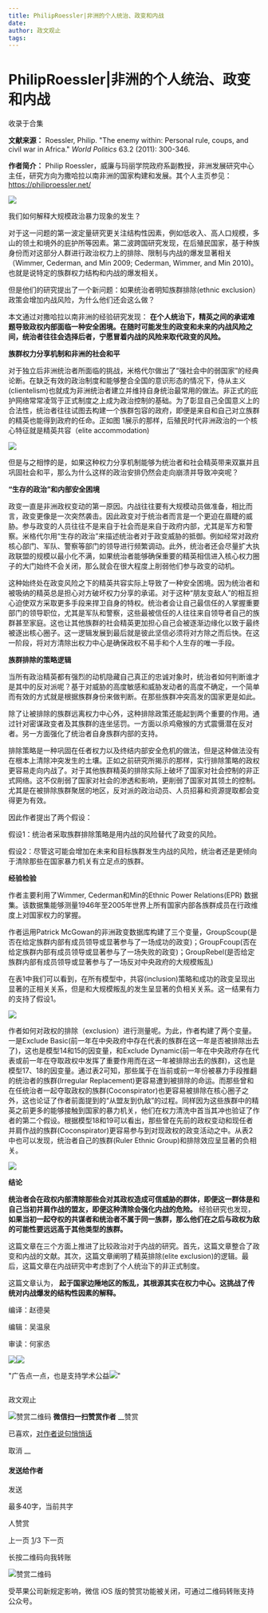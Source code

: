 ```yaml
---
title: PhilipRoessler|非洲的个人统治、政变和内战
date: 
author: 政文观止
tags: 
---
```

# PhilipRoessler|非洲的个人统治、政变和内战


收录于合集

**文献来源：** Roessler, Philip. "The enemy within: Personal rule, coups, and civil
war in Africa." _World Politics_ 63.2 (2011): 300-346.

  

 **作者简介：** Philip
Roessler，威廉与玛丽学院政府系副教授，非洲发展研究中心主任，研究方向为撒哈拉以南非洲的国家构建和发展。其个人主页参见：https://philiproessler.net/

![](/images/493/2.jpeg)

  

  

我们如何解释大规模政治暴力现象的发生？

  

对于这一问题的第一波定量研究更关注结构性因素，例如低收入、高人口规模，多山的领土和境外的庇护所等因素。第二波跨国研究发现，在后殖民国家，基于种族身份而对这部分人群进行政治权力上的排除、限制与内战的爆发显著相关（Wimmer,
Cederman, and Min 2009; Cederman, Wimmer, and Min 2010)。也就是说特定的族群权力结构和内战的爆发相关。

  

但是他们的研究提出了一个新问题：如果统治者明知族群排除(ethnic exclusion）政策会增加内战风险，为什么他们还会这么做？

  

本文通过对撒哈拉以南非洲的经验研究发现：
**在个人统治下，精英之间的承诺难题导致政权内部面临一种安全困境。在随时可能发生的政变和未来的内战风险之间，统治者往往会选择后者，宁愿冒着内战的风险来取代政变的风险。**

  

 **族群权力分享机制和非洲的社会和平**

  

对于独立后非洲统治者所面临的挑战，米格代尔做出了“强社会中的弱国家”的经典论断。在缺乏有效的政治制度和能够整合全国的意识形态的情况下，侍从主义(clientelism)也就成为非洲统治者建立并维持自身统治最常用的做法。非正式的庇护网络常常凌驾于正式制度之上成为政治控制的基础。为了彰显自己全国意义上的合法性，统治者往往试图去构建一个族群包容的政府，即便是来自和自己对立族群的精英也能得到政府的任命。正如图
1展示的那样，后殖民时代非洲政治的一个核心特征就是精英共容（elite accommodation)

  

![](/images/493/3.png)

  

但是与之相悖的是，如果这种权力分享机制能够为统治者和社会精英带来双赢并且巩固社会和平，那么为什么这样的政治安排仍然会走向崩溃并导致冲突呢？  

  

 **“生存的政治”和内部安全困境**

  

政变一直是非洲政权变动的第一原因。内战往往要有大规模动员做准备，相比而言，政变更像是一次突然袭击。因此政变对于统治者而言是一个更迫在眉睫的威胁。参与政变的人员往往不是来自于社会而是来自于政府内部，尤其是军方和警察。米格代尔用“生存的政治”来描述统治者对于政变威胁的抵御。例如经常对政府核心部门、军队、警察等部门的领导进行频繁调动。此外，统治者还会尽量扩大执政联盟的规模以最小化不满，如果统治者能够确保重要的精英相信进入核心权力圈子的大门始终不会关闭，那么就会在很大程度上削弱他们参与政变的动机。

  

这种始终处在政变风险之下的精英共容实际上导致了一种安全困境。因为统治者和被吸纳的精英总是担心对方破坏权力分享的承诺。对于这种“朋友变敌人”的相互担心迫使双方采取更多手段来捍卫自身的特权。统治者会让自己最信任的人掌握重要部门的领导职位，尤其是军队和警察，这些最被信任的人往往来自领导者自己的族群甚至家庭。这也让其他族群的社会精英更加担心自己会被逐渐边缘化以致于最终被逐出核心圈子。这一逻辑发展到最后就是彼此坚信必须将对方除之而后快。在这一阶段，将对方清除出权力中心是确保政权不易手和个人生存的唯一手段。

  

 **族群排除的策略逻辑**

  

当所有政治精英都有强烈的动机隐藏自己真正的忠诚对象时，统治者如何判断谁才是其中的反对派呢？基于对威胁的高度敏感和威胁发动者的高度不确定，一个简单而有效的方式就是根据族群身份来做判断。在那些族群冲突高发的国家更是如此。

  

除了让被排除的族群远离权力中心外，这种排除政策还能起到两个重要的作用。通过针对密谋政变者及其族群的连坐惩罚。一方面以杀鸡儆猴的方式震慑潜在反对者。另一方面强化了统治者自身族群内部的支持。

  

排除策略是一种巩固在任者权力以及终结内部安全危机的做法，但是这种做法没有在根本上清除冲突发生的土壤。正如之前研究所揭示的那样，实行排除策略的政权更容易走向内战了。对于其他族群精英的排除实际上破坏了国家对社会控制的非正式网络。这不仅削弱了国家对社会的渗透和影响，更削弱了国家对其领土的控制。尤其是在被排除族群聚居的地区，反对派的政治动员、人员招募和资源提取都会变得更为有效。

  

因此作者提出了两个假设：

  

假设1：统治者采取族群排除策略是用内战的风险替代了政变的风险。

  

假设2：尽管这可能会增加在未来和目标族群发生内战的风险，统治者还是更倾向于清除那些在国家暴力机关有立足点的族群。

  

 **经验检验**

  

作者主要利用了Wimmer, Cederman和Min的Ethnic Power Relations(EPR)
数据集。该数据集能够测量1946年至2005年世界上所有国家内部各族群成员在行政维度上对国家权力的掌握。

  

作者运用Patrick
McGowan的非洲政变数据库构建了三个变量，GroupScoup(是否在给定族群内部有成员领导或显著参与了一场成功的政变)；GroupFcoup(否在给定族群内部有成员领导或显著参与了一场失败的政变)；GroupRebel(是否给定族群内部有成员领导或显著参与了一场反对中央政府的大规模叛乱)

  

在表1中我们可以看到，在所有模型中，共容(inclusion)策略和成功的政变呈现出显著的正相关关系，但是和大规模叛乱的发生呈显著的负相关关系。这一结果有力的支持了假设1。

  

![](/images/493/4.png)

  

作者如何对政权的排除（exclusion）进行测量呢。为此，作者构建了两个变量。一是Exclude
Basic(前一年在中央政府中存在代表的族群在这一年是否被排除出去了)，这也是模型14和15的因变量，和Exclude
Dynamic(前一年在中央政府存在代表或前一年在夺取政权中发挥了重要作用而在这一年被排除出去的族群)，这也是模型17、18的因变量。通过表2可知，那些属于在当前或前一年份被暴力手段推翻的统治者的族群(Irregular
Replacement)更容易遭到被排除的命运。而那些曾和在任统治者一起夺取政权的族群(Coconspirator)也更容易被排除在核心圈子之外，这也论证了作者前面提到的“从盟友到仇敌”的过程。同样因为这些族群中的精英之前更多的能够接触到国家的暴力机关，他们在权力清洗中首当其冲也验证了作者的第二个假设。根据模型18和19可以看出，那些曾在先前的政权变动和现任者并肩作战的族群(Coconspirator)更容易参与到对现政权的政变活动之中。从表2中也可以发现，统治者自己的族群(Ruler
Ethnic Group)和排除效应呈显著的负相关。  

  

![](/images/493/5.png)

  

 **结论**

  

 **统治者会在政权内部清除那些会对其政权造成可信威胁的群体，即便这一群体是和自己当初并肩作战的盟友，即便这种清除会强化内战的危险。** 经验研究也发现，
**如果当初一起夺权的共谋者和统治者不属于同一族群，那么他们在之后与政权为敌的可能性要远远高于其他类型的族群。**

  

这篇文章在三个方面上推进了比较政治对于内战的研究。首先，这篇文章整合了政变和内战的文献。其次，这篇文章阐明了精英排除(elite
exclusion)的逻辑。最后，这篇文章在内战研究中考虑到了个人统治下的非正式制度。

  

这篇文章认为， **起于国家边陲地区的叛乱，其根源其实在权力中心。这挑战了传统对内战爆发的结构性因素的解释。**

  

  

编译：赵德昊

编辑：吴温泉

审读：何家丞

![](/images/493/6.jpeg)![](/images/493/7.jpeg)

"广告点一点，也是支持学术公益![](/images/493/8.png)"

![]()

政文观止

![赞赏二维码]() **微信扫一扫赞赏作者** __赞赏

已喜欢，[对作者说句悄悄话](javascript:;)

取消 __

#### 发送给作者

发送

最多40字，当前共字

[](javascript:;) 人赞赏

上一页 [1](javascript:;)/3 下一页

长按二维码向我转账

![赞赏二维码]()

受苹果公司新规定影响，微信 iOS 版的赞赏功能被关闭，可通过二维码转账支持公众号。

